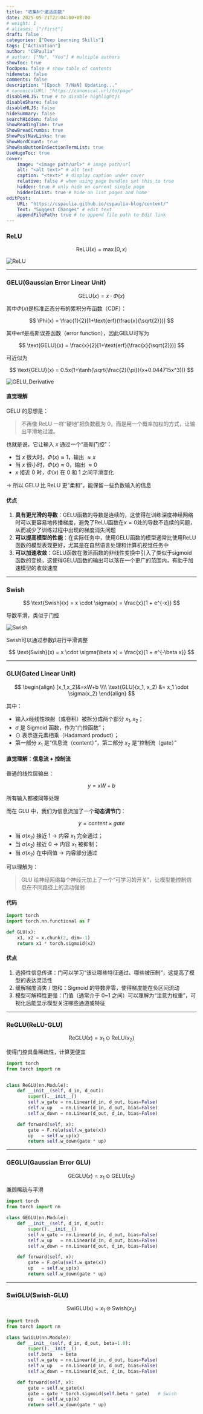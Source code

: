 ```yaml
---
title: "收集N个激活函数"
date: 2025-05-21T22:04:00+08:00
# weight: 1
# aliases: ["/first"]
draft: false
categories: ["Deep Learning Skills"]
tags: ["Activation"]
author: "CSPaulia"
# author: ["Me", "You"] # multiple authors
showToc: true
TocOpen: false # show table of contents
hidemeta: false
comments: false
description: "[Epoch  7/NaN] Updating..."
# canonicalURL: "https://canonical.url/to/page"
disableHLJS: true # to disable highlightjs
disableShare: false
disableHLJS: false
hideSummary: false
searchHidden: false
ShowReadingTime: true
ShowBreadCrumbs: true
ShowPostNavLinks: true
ShowWordCount: true
ShowRssButtonInSectionTermList: true
UseHugoToc: true
cover:
    image: "<image path/url>" # image path/url
    alt: "<alt text>" # alt text
    caption: "<text>" # display caption under cover
    relative: false # when using page bundles set this to true
    hidden: true # only hide on current single page
    hiddenInList: true # hide on list pages and home
editPost:
    URL: "https://cspaulia.github.io/cspaulia-blog/content/"
    Text: "Suggest Changes" # edit text
    appendFilePath: true # to append file path to Edit link
---
```


### ReLU

$$
\text{ReLU}(x) = \max(0, x)
$$

![ReLU](activation_relu.png)

---

### GELU(Gaussian Error Linear Unit)

$$
\text{GELU}(x) = x \cdot \Phi(x)
$$

其中$\Phi(x)$是标准正态分布的累积分布函数（CDF）：

$$
\Phi(x) = \frac{1}{2}[1+\text{erf}(\frac{x}{\sqrt{2}})]
$$

其中$\text{erf}$是高斯误差函数（error function），因此GELU可写为

$$
\text{GELU}(x) = \frac{x}{2}[1+\text{erf}(\frac{x}{\sqrt{2}})]
$$

可近似为

$$
\text{GELU}(x) = 0.5x(1+\tanh(\sqrt{\frac{2}{\pi}}(x+0.044715x^3)))
$$

![GELU_Derivative](activation_gelu.png)

#### 直觉理解

GELU 的思想是：
> 不再像 ReLU 一样“硬地”把负数截为 0，而是用一个概率加权的方式，让输出平滑地过渡。

也就是说，它让输入 $x$ 通过一个“高斯门控”：
- 当 $x$ 很大时，$\Phi(x) \approx 1$，输出 $\approx x$ 
- 当 $x$ 很小时，$\Phi(x) \approx 0$，输出 $\approx 0$ 
- $x$ 接近 0 时，$\Phi(x)$ 在 0 和 1 之间平滑变化

→ 所以 GELU 比 ReLU 更“柔和”，能保留一些负数输入的信息

#### 优点

1. **具有更光滑的导数**：GELU函数的导数是连续的，这使得在训练深度神经网络时可以更容易地传播梯度，避免了ReLU函数在$x=0$处的导数不连续的问题，从而减少了训练过程中出现的梯度消失问题
2. **可以提高模型的性能**：在实际任务中，使用GELU函数的模型通常比使用ReLU函数的模型表现更好，尤其是在自然语言处理和计算机视觉任务中
3. **可以加速收敛**：GELU函数在激活函数的非线性变换中引入了类似于sigmoid函数的变换，这使得GELU函数的输出可以落在一个更广的范围内，有助于加速模型的收敛速度

---

### Swish

$$
\text{Swish}(x) = x \cdot \sigma(x) = \frac{x}{1 + e^{-x}}
$$

导数平滑，类似于门控

![Swish](activation_swish.png)

Swish可以通过参数$\beta$进行平滑调整

$$
\text{Swish}(x) = x \cdot \sigma(\beta x) = \frac{x}{1 + e^{-\beta x}}
$$

---

### GLU(Gated Linear Unit)

$$
\begin{align}
[x_1,x_2]&=xW+b \\\\
\text{GLU}(x_1, x_2) &= x_1 \odot \sigma(x_2)
\end{align}
$$

其中：
- 输入$x$经线性映射（或卷积）被拆分成两个部分 $x_1, x_2$；
- $\sigma$ 是 Sigmoid 函数，作为“门控函数”；
- $\odot$ 表示逐元素相乘（Hadamard product）；
- 第一部分 $x_1$ 是“信息流（content）”，第二部分 $x_2$ 是“控制流（gate）”

#### 直觉理解：信息流 + 控制流

普通的线性层输出：

$$
y=xW+b
$$

所有输入都被同等处理

而在 GLU 中，我们为信息流加了一个**动态调节门**：

$$
y=content \times gate
$$

- 当 $\sigma(x_2)$ 接近 1 → 内容 $x_1$ 完全通过；
- 当 $\sigma(x_2)$ 接近 0 → 内容 $x_1$ 被抑制；
- 当 $\sigma(x_2)$ 在中间值 → 内容部分通过

可以理解为：
> GLU 给神经网络每个神经元加上了一个“可学习的开关”，让模型能控制信息在不同路径上的流动强弱

#### 代码

```python
import torch
import torch.nn.functional as F

def GLU(x):
    x1, x2 = x.chunk(2, dim=-1)
    return x1 * torch.sigmoid(x2)
```

#### 优点

1. 选择性信息传递：门可以学习“该让哪些特征通过、哪些被压制”，这提高了模型的表达灵活性
2. 缓解梯度消失 / 饱和：Sigmoid 的导数非零，使得梯度能在负区间流动
3. 模型可解释性更强：门值（通常介于 0~1 之间）可以理解为“注意力权重”，可视化后能显示模型关注哪些通道或特征

---

### ReGLU(ReLU-GLU)

$$
\text{ReGLU}(x) = x_1 \odot \text{ReLU}(x_2)
$$

使得门控具备稀疏性，计算更便宜

```python
import torch 
from torch import nn


class ReGLU(nn.Module):
    def __init__(self, d_in, d_out):
        super().__init__()
        self.w_gate = nn.Linear(d_in, d_out, bias=False)
        self.w_up   = nn.Linear(d_in, d_out, bias=False)
        self.w_down = nn.Linear(d_out, d_in, bias=False)

    def forward(self, x):
        gate = F.relu(self.w_gate(x))
        up   = self.w_up(x)
        return self.w_down(gate * up)
```

---

### GEGLU(Gaussian Error GLU)

$$
\text{GEGLU}(x) = x_1 \odot \text{GELU}(x_2)
$$

兼顾稀疏与平滑

```python
import torch 
from torch import nn

class GEGLU(nn.Module):
    def __init__(self, d_in, d_out):
        super().__init__()
        self.w_gate = nn.Linear(d_in, d_out, bias=False)
        self.w_up   = nn.Linear(d_in, d_out, bias=False)
        self.w_down = nn.Linear(d_out, d_in, bias=False)

    def forward(self, x):
        gate = F.gelu(self.w_gate(x))
        up   = self.w_up(x)
        return self.w_down(gate * up)
```

---

### SwiGLU(Swish-GLU)

$$
\text{SwiGLU}(x) = x_1 \odot \text{Swish}(x_2)
$$

```python
import troch
from torch import nn

class SwiGLU(nn.Module):
    def __init__(self, d_in, d_out, beta=1.0):
        super().__init__()
        self.beta   = beta
        self.w_gate = nn.Linear(d_in, d_out, bias=False)
        self.w_up   = nn.Linear(d_in, d_out, bias=False)
        self.w_down = nn.Linear(d_out, d_in, bias=False)

    def forward(self, x):
        gate = self.w_gate(x)
        gate = gate * torch.sigmoid(self.beta * gate)   # Swish
        up   = self.w_up(x)
        return self.w_down(gate * up)
```